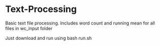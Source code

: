 # Text-Processing
Basic text file processing. Includes word count and  running mean for all files in wc_input folder

Just download and run using bash run.sh
